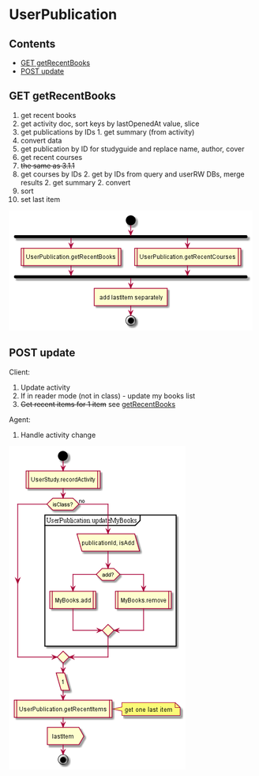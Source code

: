 # UserPublication

## Contents

* [GET getRecentBooks](#get-getrecentbooks)
* [POST update](#post-update)


## GET getRecentBooks

1. get recent books
  1. get activity doc, sort keys by lastOpenedAt value, slice
  1. get publications by IDs
    1. get summary (from activity)
  1. convert data
  1. get publication by ID for studyguide and replace name, author, cover
2. get recent courses
  2. ~~the same as 3.1.1~~
  2. get courses by IDs
    2. get by IDs from query and userRW DBs, merge results
    2. get summary
    2. convert
  2. sort
3. set last item

![schema](../diagrams/UserPublication.GET.getRecentItems.png)  


## POST update

Client:

1. Update activity
1. If in reader mode (not in class) - update my books list
1. ~~Get recent items for 1 item~~ see [getRecentBooks](#get-getrecentbooks)

Agent:

1. Handle activity change

![schema](../diagrams/UserPublication.POST.update.png)  

